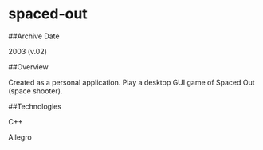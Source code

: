 spaced-out
==========

##Archive Date

2003 (v.02)

##Overview

Created as a personal application.  Play a desktop GUI game of Spaced Out (space shooter).

##Technologies

C++

Allegro

